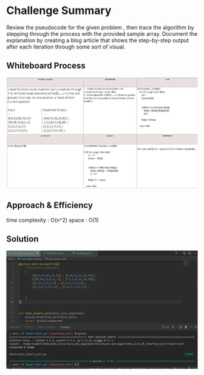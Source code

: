 # Challenge Summary



Review the pseudocode for the given problem , then trace the algorithm by stepping through the process with the provided sample array. Document the  explanation by creating a blog article that shows the step-by-step output after each iteration through some sort of visual.

## Whiteboard Process
![](2388.PNG)

## Approach & Efficiency

time complexity : O(n^2)
space : O(1)

## Solution
![](23.PNG)
 
 

 

 


 
